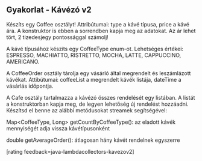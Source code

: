 ## Gyakorlat - Kávézó v2

Készíts egy Coffee osztályt! Attribútumai: type a kávé típusa, price a kávé ára. A konstruktor is ebben a sorrendben kapja meg az adatokat. Az ár lehet tört, 2 tizedesjegy pontossággal számolj!

A kávé típusához készíts egy CoffeeType enum-ot. Lehetséges értékei: ESPRESSO, MACHIATTO, RISTRETTO, MOCHA, LATTE, CAPPUCCINO, AMERICANO.

A CoffeeOrder osztály tárolja egy vásárló által megrendelt és leszámlázott kávékat. Attibútumai: coffeeList a megrendelt kávék listája, dateTime a vásárlás időpontja.

A Cafe osztály tartalmazza a kávézó összes rendelését egy listában. A listát a konstruktorban kapja meg, de legyen lehetőség új rendelést hozzáadni. Készítsd el benne az alábbi metódusokat streamek segítségével:

Map<CoffeeType, Long> getCountByCoffeeType(): az eladott kávék mennyiségét adja vissza kávétípusonként

double getAverageOrder(): átlagosan hány kávét rendelnek egyszerre

[rating feedback=java-lambdacollectors-kavezov2]